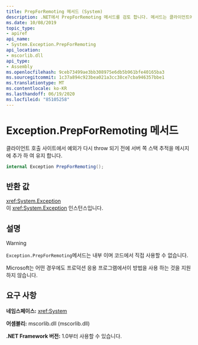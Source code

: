 ```yaml
---
title: PrepForRemoting 메서드 (System)
description: .NET에서 PrepForRemoting 메서드를 검토 합니다. 메서드는 클라이언트에서 예외가 다시 throw 되기 전에 서버 쪽 스택 추적을 메시지에 추가 합니다.
ms.date: 10/08/2019
topic_type:
- apiref
api_name:
- System.Exception.PrepForRemoting
api_location:
- mscorlib.dll
api_type:
- Assembly
ms.openlocfilehash: 9ceb73499ae3bb308975e6db5b961bfe40165ba3
ms.sourcegitcommit: 1c37a894c923bea021a3cc38ce7cba946357bbe1
ms.translationtype: MT
ms.contentlocale: ko-KR
ms.lasthandoff: 06/19/2020
ms.locfileid: "85105258"
---
```

# <a name="exceptionprepforremoting-method"></a>Exception.PrepForRemoting 메서드

클라이언트 호출 사이트에서 예외가 다시 throw 되기 전에 서버 쪽 스택 추적을 메시지에 추가 하 여 유지 합니다.

```csharp
internal Exception PrepForRemoting();
```

## <a name="returns"></a>반환 값

<xref:System.Exception>  
이 <xref:System.Exception> 인스턴스입니다.

## <a name="remarks"></a>설명

> [!WARNING]
> `Exception.PrepForRemoting`메서드는 내부 이며 코드에서 직접 사용할 수 없습니다.
>
> Microsoft는 어떤 경우에도 프로덕션 응용 프로그램에서이 방법을 사용 하는 것을 지원 하지 않습니다.

## <a name="requirements"></a>요구 사항

**네임스페이스:** <xref:System>

**어셈블리:** mscorlib.dll (mscorlib.dll)

**.NET Framework 버전:** 1.0부터 사용할 수 있습니다.
